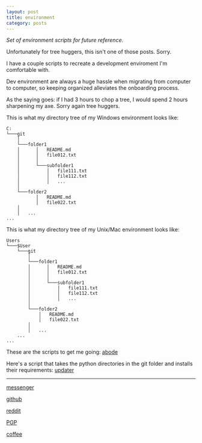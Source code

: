 ```yaml
---
layout: post
title: environment
category: posts
---
```


*Set of environment scripts for future reference.*

Unfortunately for tree huggers, this isn't one of those posts. Sorry.

I have a couple scripts to recreate a development enviroment I'm comfortable with.

Dev environment are always a huge hassle when migrating from computer to computer, so keeping organized alleviates the onboarding process.

As the saying goes: if I had 3 hours to chop a tree, I would spend 2 hours sharpening my axe. Sorry again tree huggers.

This is what my directory tree of my Windows environment looks like:
```
C:
└───git
    │
    └───folder1
    │      │   README.md
    │      │   file012.txt
    │      │
    │      └───subfolder1
    │          │   file111.txt
    │          │   file112.txt
    │          │   ...
    │
    └───folder2
           │   README.md
           │   file022.txt
    │
    │   ...
...
```

This is what my directory tree of my Unix/Mac environment looks like:
```
Users
└───$User
    └───git
        │
        └───folder1
        │      │   README.md
        │      │   file012.txt
        │      │
        │      └───subfolder1
        │          │   file111.txt
        │          │   file112.txt
        │          │   ...
        │
        └───folder2
            │   README.md
            │   file022.txt
        │
        │   ...
    ...
...
```

These are the scripts to get me going: [abode][abode]

Here's a script that takes the python directories in the git folder and installs their requirements: [updater][updater]

---

[messenger][facebook]

[github][dqd]

[reddit][reddit]

[PGP][PGP]

[coffee][coffee]

[facebook]: https://www.m.me/dqdang1
[dqd]: https://github.com/dqdang
[reddit]: https://www.reddit.com/user/outsidefarmland/
[PGP]: https://raw.githubusercontent.com/dqdang/dqdang.github.io/master/derek-dang.asc
[channel]: https://www.youtube.com/channel/UCfZ5RkmbZACUciI1IDncxJQ/
[abode]: https://github.com/dqdang/humble-abode
[updater]: https://github.com/dqdang/updater-tool
[coffee]: https://www.buymeacoffee.com/dqdang
